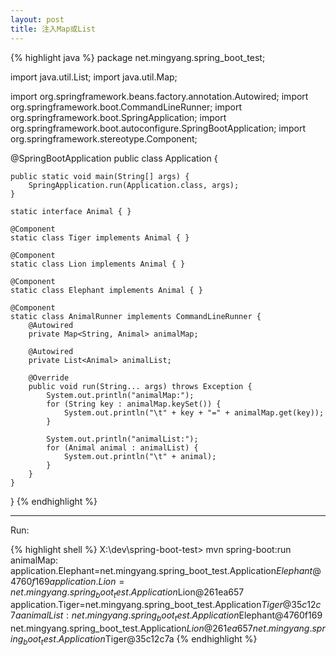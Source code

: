 ```yaml
---
layout: post
title: 注入Map或List
---
```


{% highlight java %}
package net.mingyang.spring_boot_test;

import java.util.List;
import java.util.Map;

import org.springframework.beans.factory.annotation.Autowired;
import org.springframework.boot.CommandLineRunner;
import org.springframework.boot.SpringApplication;
import org.springframework.boot.autoconfigure.SpringBootApplication;
import org.springframework.stereotype.Component;

@SpringBootApplication
public class Application {
    
    public static void main(String[] args) {
        SpringApplication.run(Application.class, args);
    }
    
    static interface Animal { }
    
    @Component
    static class Tiger implements Animal { }
    
    @Component
    static class Lion implements Animal { }
    
    @Component
    static class Elephant implements Animal { }
    
    @Component
    static class AnimalRunner implements CommandLineRunner {
        @Autowired
        private Map<String, Animal> animalMap;
        
        @Autowired
        private List<Animal> animalList;
        
        @Override
        public void run(String... args) throws Exception {
            System.out.println("animalMap:");
            for (String key : animalMap.keySet()) {
                System.out.println("\t" + key + "=" + animalMap.get(key));
            }
            
            System.out.println("animalList:");
            for (Animal animal : animalList) {
                System.out.println("\t" + animal);
            }
        }       
    }
}
{% endhighlight %}

---

Run:

{% highlight shell %}
X:\dev\spring-boot-test> mvn spring-boot:run
animalMap:
    application.Elephant=net.mingyang.spring_boot_test.Application$Elephant@4760f169
    application.Lion=net.mingyang.spring_boot_test.Application$Lion@261ea657
    application.Tiger=net.mingyang.spring_boot_test.Application$Tiger@35c12c7a
animalList:
    net.mingyang.spring_boot_test.Application$Elephant@4760f169
    net.mingyang.spring_boot_test.Application$Lion@261ea657
    net.mingyang.spring_boot_test.Application$Tiger@35c12c7a
{% endhighlight %}